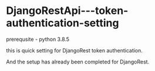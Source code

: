 # DjangoRestApi---token-authentication-setting

prerequsite - python 3.8.5

this is quick setting for DjangoRest token authentication.

And the setup has already been completed for DjangoRest.

